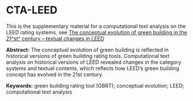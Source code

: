 # CTA-LEED

This is the supplementary material for a computational text analysis on the LEED rating systems, see [The conceptual evolution of green building in the 21^st^ century – textual changes in LEED](https://dong2000.xyz/post/textual-analysis-on-leed/)

**Abstract:** The conceptual evolution of green building is reflected in historical versions of green building rating tools. Computational text analysis on historical versions of LEED revealed changes in the category systems and textual contents, which reflects how LEED’s green building concept has evolved in the 21st century.

**Keywords:** green building rating tool (GBRT); conceptual evolution; LEED; computational text analysis

